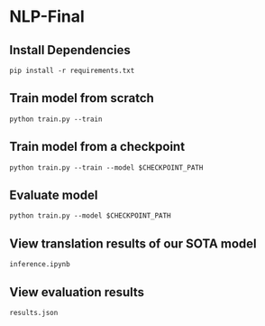 # NLP-Final

## Install Dependencies

```shell
pip install -r requirements.txt
```

## Train model from scratch

```shell
python train.py --train
```

## Train model from a checkpoint

```shell
python train.py --train --model $CHECKPOINT_PATH
```

## Evaluate model

```shell
python train.py --model $CHECKPOINT_PATH
```

## View translation results of our SOTA model

```shell
inference.ipynb
```

## View evaluation results

```shell
results.json
```